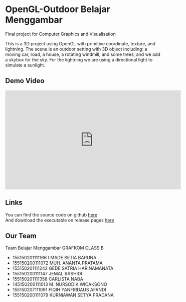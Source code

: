 # OpenGL-Outdoor Belajar Menggambar
Final project for Computer Graphics and Visualisation

This is a 3D project using OpenGL with primitive coordinate, texture, and lightning. The scene is an outdoor setting with 3D object including: a moving car, road, a house, a rotating windmill, and some trees, and we add a skybox for the sky. For the lightning we are using a directional light to simulate a sunlight.

## Demo Video
<iframe width="560" height="315" src="https://www.youtube.com/embed/veqsgsSay9w?ecver=1" frameborder="0" allow="autoplay; encrypted-media" allowfullscreen></iframe><br/>

## Links
You can find the source code on github [here](https://github.com/MadeBaruna/OpenGL-Outdoor)  
And download the executable on release pages [here](https://github.com/MadeBaruna/OpenGL-Outdoor/releases)

## Our Team
Team Belajar Menggambar
GRAFKOM CLASS B
- 155150201111166 I MADE SETIA BARUNA
- 155150200111072 MUH. ANANTA PRATAMA
- 155150201111242 GEDE SATRIA HARINAMANATA
- 155150200111147 JEMAL RASHIDI
- 155150201111358 CARLISTA NABA
- 145150200111013 M. NURSODIK WICAKSONO
- 155150207111091 FIQIH YANFIRDAUS AFANDI
- 155150200111079 KURNIAWAN SETYA PRADANA
